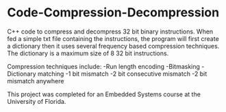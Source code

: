# Code-Compression-Decompression
C++ code to compress and decompress 32 bit binary instructions. When fed a simple txt file containing the instructions, the program will first create a dictionary then it uses several frequency based compression techniques. The dictionary is a maximum size of 8 32 bit instructions.

Compression techniques include:
  -Run length encoding
  -Bitmasking
  -Dictionary matching
  -1 bit mismatch
  -2 bit consecutive mismatch
  -2 bit mismatch anywhere

This project was completed for an Embedded Systems course at the University of Florida.
